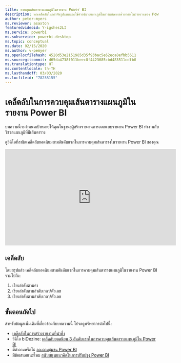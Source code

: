 ```yaml
---
title: ควบคุมเส้นตารางแผนภูมิในรายงาน Power BI
description: หกเคล็ดลับในการจัดรูปแบบและใช้คำอธิบายแผนภูมิในการแสดงผลด้วยภาพในรายงานของ Power BI  ใน Power BI Desktop หรือบริการของ Power BI
author: peter-myers
ms.reviewer: asaxton
featuredvideoid: Y-igshes2LI
ms.service: powerbi
ms.subservice: powerbi-desktop
ms.topic: conceptual
ms.date: 02/15/2020
ms.author: v-pemyer
ms.openlocfilehash: 4520d53e2151985d35f93bac5e62eca8efbb5611
ms.sourcegitcommit: d65da4738f011beec8f4423085cbd483511cdfb0
ms.translationtype: HT
ms.contentlocale: th-TH
ms.lasthandoff: 03/03/2020
ms.locfileid: "78238155"
---
```

# <a name="tips-to-control-chart-gridlines-in-power-bi-reports"></a>เคล็ดลับในการควบคุมเส้นตารางแผนภูมิในรายงาน Power BI

บทความนี้จะกำหนดเป้าหมายให้คุณในฐานะผู้สร้างรายงานการออกแบบรายงาน Power BI ทำงานกับวิชวลแผนภูมิที่มีเส้นตาราง

ดูวิดีโอที่สาธิตเคล็ดลับยอดนิยมสามอันดับแรกในการควบคุมเส้นตารางในรายงาน Power BI ของคุณ

<iframe width="560" height="315" src="https://www.youtube.com/embed/Y-igshes2LI" frameborder="0" allowfullscreen></iframe>

## <a name="tips"></a>เคล็ดลับ

โดยสรุปแล้ว เคล็ดลับยอดนิยมสามอันดับแรกในการควบคุมเส้นตารางแผนภูมิในรายงาน Power BI รวมไปถึง:

1. เรียงลำดับตามค่า
1. เรียงลำดับตามลำดับเวลา/ตัวเลข
1. เรียงลำดับตามลำดับเวลา/ตัวเลข

## <a name="next-steps"></a>ขั้นตอนถัดไป

สำหรับข้อมูลเพิ่มเติมที่เกี่ยวข้องกับบทความนี้ โปรดดูทรัพยากรต่อไปนี้:

- [เคล็ดลับในการสร้างรายงานที่น่าทึ่ง](../power-bi-reports-tips-and-tricks-for-creating.md)
- วิดีโอ biDezine: [เคล็ดลับยอดนิยม 3 อันดับแรกในการควบคุมเส้นตารางแผนภูมิใน Power BI](https://www.youtube.com/watch?v=Y-igshes2LI)
- มีคำถามหรือไม่ [ลองถามชุมชน Power BI](https://community.powerbi.com/)
- มีข้อเสนอแนะไหม [สนับสนุนแนวคิดในการปรับปรุง Power BI](https://ideas.powerbi.com)
